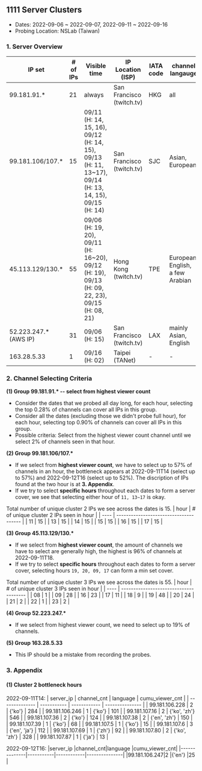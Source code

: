 ## 1111 Server Clusters
- Dates: 2022-09-06 ~ 2022-09-07, 2022-09-11 ~ 2022-09-16
- Probing Location: NSLab (Taiwan)

### 1. Server Overview
| IP set            | # of IPs | Visible time  | IP Location (ISP)  | IATA code | channel langauge | # of unique channels |
| ----------------- | -------- | ------------- | ------------------ | --------- | ---------------- | -------------------- |
| 99.181.91.*       | 21       | always        | San Francisco <br>(twitch.tv)  | HKG | all        | 743175       |
| 99.181.106/107.*  | 15       | 09/11 (H: 14, 15, 16), <br>09/12 (H: 14, 15), <br>09/13 (H: 11, 13~17), <br>09/14 (H: 13, 14, 15), <br>09/15 (H: 14)| San Francisco <br>(twitch.tv)  | SJC | Asian, European | 91602 |
| 45.113.129/130.*  | 55       | 09/06 (H: 19, 20), <br>09/11 (H: 16~20), <br>09/12 (H: 19), <br>09/13 (H: 09, 22, 23), <br>09/15 (H: 08, 21)| Hong Kong <br>(twitch.tv) | TPE | European, English, <br>a few Arabian | 651 |
| 52.223.247.* <br> (AWS IP)     | 31       | 09/06 (H: 15) | San Francisco <br>(twitch.tv) | LAX | mainly Asian, English | 137          |
| 163.28.5.33       | 1        | 09/16 (H: 02) | Taipei <br>(TANet)  | - | - | 1   |

### 2. Channel Selecting Criteria
__(1) Group 99.181.91.\* -- select from highest viewer count__   
  - Consider the dates that we probed all day long, for each hour, selecting the top 0.28% of channels can cover all IPs in this group.  
  - Consider all the dates (excluding those we didn't probe full hour), for each hour, selecting top 0.90% of channels can cover all IPs in this group.
  - Possible criteria: Select from the highest viewer count channel until we select 2% of channels seen in that hour.

__(2) Group 99.181.106/107.*__ 
  - If we select from __highest viewer count__, we have to select up to 57% of channels in an hour, the bottleneck appears at 2022-09-11T14 (select up to 57%) and 2022-09-12T16 (select up to 52%). The discription of IPs found at the two hour is at __3. Appendix__.  
  - If we try to select __specific hours__ throughout each dates to form a server cover, we see that selecting either hour of `11, 13~17` is okay.  
  
  Total number of unique cluster 2 IPs we see across the dates is 15.
  | hour | # of unique cluster 2 IPs seen in hour |
  | ---- | -------------------------------------- |
  | 11 | 15 | 
  | 13 | 15 | 
  | 14 | 15 |
  | 15 | 15 | 
  | 16 | 15 |
  | 17 | 15 |

__(3) Group 45.113.129/130.*__ 
  - If we select from __highest viewer count__, the amount of channels we have to select are generally high, the highest is 96% of channels at 2022-09-11T18.
  - If we try to select __specific hours__ throughout each dates to form a server cover, selecting hours `19, 20, 09, 17` can form a min set cover.  

  Total number of unique cluster 3 IPs we see across the dates is 55.
  | hour | # of unique cluster 3 IPs seen in hour |
  | ---- | -------------------------------------- |
  | 08 |  1 |
  | 09 | 28 |
  | 16 | 23 |
  | 17 | 11 |
  | 18 |  9 |
  | 19 | 48 |
  | 20 | 24 |
  | 21 |  2 |
  | 22 |  1 |
  | 23 |  2 |
  
__(4) Group 52.223.247.*__ 
  - If we select from highest viewer count, we need to select up to 19% of channels.

__(5) Group 163.28.5.33__ 
  - This IP should be a mistake from recording the probes.


### 3. Appendix
#### (1) Cluster 2 bottleneck hours
2022-09-11T14:
| server_ip      | channel_cnt | language     | cumu_viewer_cnt |
| -------------- | ----------- | ------------ | --------------- |
| 99.181.106.228 | 2           | {'ko'}       | 284            |
| 99.181.106.246 | 1           | {'ko'}       | 101            |
| 99.181.107.16  | 2           | {'ko', 'zh'} | 546            |
| 99.181.107.36  | 2           | {'ko'}       | 124            |
| 99.181.107.38  | 2           | {'en', 'zh'} | 150            |
| 99.181.107.39  | 1           | {'ko'}       | 68             |
| 99.181.107.5   | 1           | {'ko'}       | 15             |
| 99.181.107.6   | 3           | {'en', 'ja'} | 112            |
| 99.181.107.69  | 1           | {'zh'}       | 92             |
| 99.181.107.80  | 2           | {'ko', 'zh'} | 328            |
| 99.181.107.87  | 1           | {'ja'}       | 13             |

2022-09-12T16:
|server_ip     |channel_cnt|language    |cumu_viewer_cnt|
|--------------|-----------|------------|---------------|
|99.181.106.247|2          |{'en'}      |25             |
